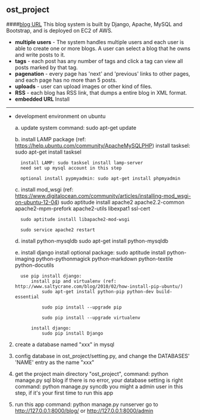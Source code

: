 ost_project
---
####[blog URL](http://ec2-54-200-28-13.us-west-2.compute.amazonaws.com/blog/)
This blog system is built by Django, Apache, MySQL and Bootstrap, and is deployed on EC2 of AWS. 

* **multiple users** - The system handles multiple users and each user is able to create one or more blogs. A user can select a blog that he owns and write posts to it.
* **tags** - each post has any number of tags and click a tag can view all posts marked by that tag. 
* **pagenation** - every page has 'next' and 'previous' links to other pages, and each page has no more than 5 posts. 
* **uploads** - user can upload images or other kind of files.
* **RSS** - each blog has RSS link, that dumps a entire blog in XML format.
* **embedded URL** 
Install
---
* development environment on ubuntu
	
	a. update system
	command: sudo apt-get update

	b. install LAMP package (ref: https://help.ubuntu.com/community/ApacheMySQLPHP)
		install tasksel: sudo apt-get install tasksel
		
		install LAMP: sudo tasksel install lamp-server
		need set up mysql account in this step

		optional install pypmyadmin: sudo apt-get install phpmyadmin

	c. install mod_wsgi (ref: https://www.digitalocean.com/community/articles/installing-mod_wsgi-on-ubuntu-12-04)
		sudo aptitude install apache2 apache2.2-common apache2-mpm-prefork apache2-utils libexpat1 ssl-cert

		sudo aptitude install libapache2-mod-wsgi

		sudo service apache2 restart

	d. install python-mysqldb
		sudo apt-get install python-mysqldb

	e. install django
		install optional package:
			sudo aptitude install python-imaging python-pythonmagick python-markdown python-textile python-docutils

		use pip install django:
			install pip and virtualenv (ref: http://www.saltycrane.com/blog/2010/02/how-install-pip-ubuntu/)
				sudo apt-get install python-pip python-dev build-essential

				sudo pip install --upgrade pip

				sudo pip install --upgrade virtualenv

			install django:
				sudo pip install Django


2. create a database named "xxx" in mysql

3. config database in ost_project/setting.py, and change the DATABASES' 'NAME' entry as the name "xxx"

4. get the project main directory "ost_project", 
	command: python manage.py sql blog
if there is no error, your database setting is right
	command: python manage.py syncdb
you might a admin user in this step, if it's your first time to run this app

5. run this app
 	command: python manage.py runserver
 go to http://127.0.0.1:8000/blog/ or http://127.0.0.1:8000/admin
